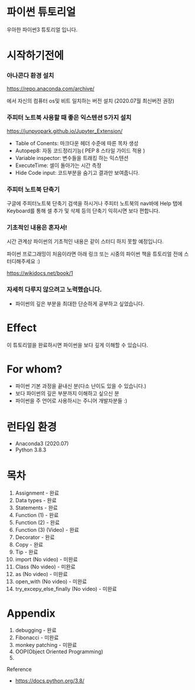 # 파이썬 튜토리얼

우아한 파이썬3 튜토리얼 입니다.

# 시작하기전에

### 아나콘다 환경 설치

https://repo.anaconda.com/archive/

에서 자신의 컴퓨터 os및 비트 일치하는 버전 설치 (2020.07월 최신버전 권장)

### 주피터 노트북 사용할 때 좋은 익스텐션 5가지 설치

https://junpyopark.github.io/Jupyter_Extension/

- Table of Conents: 마크다운 헤더 수준에 따른 목차 생성
- Autopep8: 자동 코드정리기능( PEP 8 스타일 가이드 적용 )
- Variable inspector: 변수들을 트래킹 하는 익스텐션
- ExecuteTime: 셀이 돌아가는 시간 측정
- Hide Code input: 코드부분을 숨기고 결과만 보여줍니다.

### 주피터 노트북 단축기

구글에 주피터노트북 단축기 검색을 하시거나 주피터 노트북의 nav바에 Help 탭에 Keyboard를 통해 셀 추가 및 삭제 등의 단축기 익히시면 보다  편합니다.

### 기초적인 내용은 혼자서!

시간 관계상 파이썬의 기초적인 내용은 같이 스터디 하지 못할 예정입니다.

파이썬 프로그래밍이 처음이라면 아래 링크 또는 시중의 파이썬 책을 튜토리얼 전에 스터디해주세요 :)

https://wikidocs.net/book/1

### 자세히 다루지 않으려고 노력했습니다.

- 파이썬의 깊은 부분을 최대한 단순하게 공부하고 싶었습니다.

# Effect

이 튜토리얼을 완료하시면 파이썬을 보다 깊게 이해할 수 있습니다.

# For whom?

- 파이썬 기본 과정을 끝내신 분(다소 난이도 있을 수 있습니다.)
- 보다 파이썬의 깊은 부분까지 이해하고 싶으신 분
- 파이썬을 주 언어로 사용하시는 주니어 개발자분들 :)



# 런타임 환경

- Anaconda3 (2020.07)
- Python 3.8.3

# 목차

1. Assignment - 완료
2. Data types - 완료
3. Statements - 완료
4. Function (1) - 완료
5. Function (2) - 완료
6. Function (3) (Video) - 완료
7. Decorator - 완료
8. Copy - 완료
9. Tip - 완료
10. import (No video) - 미완료
11. Class (No video) - 미완료
12. as (No video) - 미완료
13. open_with (No video) - 미완료
14. try_excepy_else_finally (No video) - 미완료

# Appendix

1.  debugging - 완료
2.  Fibonacci - 미완료
3.  monkey patching - 미완료
4.  OOP(Object Oriented Programming)
5.  







Reference

- https://docs.python.org/3.8/